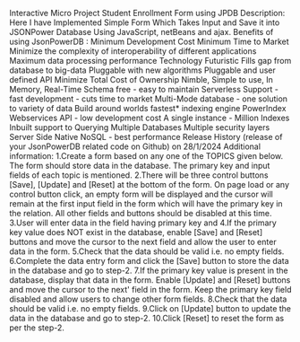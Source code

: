 Interactive Micro Project Student Enrollment Form using JPDB
Description: 
Here I have Implemented Simple Form Which Takes Input and Save it into JSONPower Database Using JavaScript, netBeans and ajax.
Benefits of using JsonPowerDB :
Minimum Development Cost Minimum Time to Market Minimize the complexity of interoperability of different applications Maximum data processing performance Technology Futuristic Fills gap from database to big-data Pluggable with new algorithms Pluggable and user defined API Minimize Total Cost of Ownership Nimble, Simple to use, In Memory, Real-Time Schema free - easy to maintain Serverless Support - fast development - cuts time to market Multi-Mode database - one solution to variety of data Build around worlds fastest* indexing engine PowerIndex Webservices API - low development cost A single instance - Million Indexes Inbuilt support to Querying Multiple Databases Multiple security layers Server Side Native NoSQL - best performance
Release History (release of your JsonPowerDB related code on Github) on 28/1/2024
Additional information: 
1.Create a form based on any one of the TOPICS given below. The form should store data in the database. The primary key and input fields of each topic is mentioned.
2.There will be three control buttons [Save], [Update] and [Reset] at the bottom of the form. On page load or any control button click, an empty form will be displayed and the cursor will remain at the first input field in the form which will have the primary key in the relation. All other fields and buttons should be disabled at this time.
3.User will enter data in the field having primary key and
4.If the primary key value does NOT exist in the database, enable [Save] and [Reset] buttons and move the cursor to the next field and allow the user to enter data in the form.
5.Check that the data should be valid i.e. no empty fields.
6.Complete the data entry form and click the [Save] button to store the data in the database and go to step-2.
7.If the primary key value is present in the database, display that data in the form. Enable [Update] and [Reset] buttons and move the cursor to the next' field in the form. Keep the primary key field disabled and allow users to change other form fields.
8.Check that the data should be valid i.e. no empty fields.
9.Click on [Update] button to update the data in the database and go to step-2.
10.Click [Reset] to reset the form as per the step-2.
